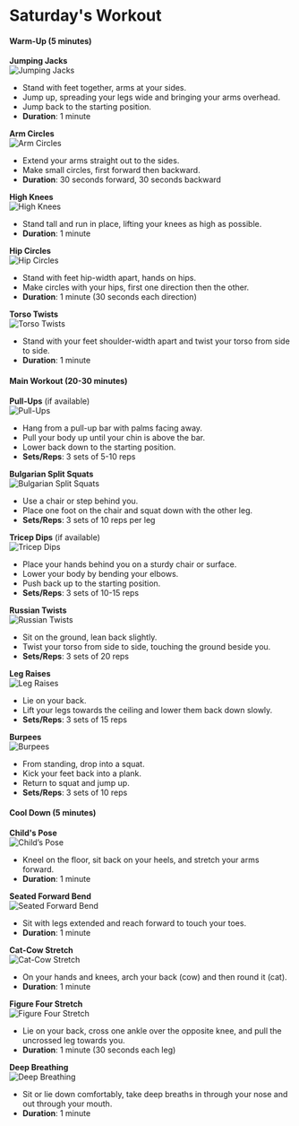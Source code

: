 # Saturday's Workout

#### Warm-Up (5 minutes)

**Jumping Jacks**  
![Jumping Jacks](https://www.spotebi.com/wp-content/uploads/2014/10/jumping-jacks-exercise-illustration.jpg)  
- Stand with feet together, arms at your sides.
- Jump up, spreading your legs wide and bringing your arms overhead.
- Jump back to the starting position.
- **Duration**: 1 minute

**Arm Circles**  
![Arm Circles](https://as2.ftcdn.net/v2/jpg/03/52/53/59/500_F_352535950_xuNsipUQOE4QyQuKyOIAVggVODNhU07I.jpg)  
- Extend your arms straight out to the sides.
- Make small circles, first forward then backward.
- **Duration**: 30 seconds forward, 30 seconds backward

**High Knees**  
![High Knees](https://thumbs.dreamstime.com/b/high-knees-exercise-tabata-vector-illustration-high-knees-exercise-tabata-woman-doing-fitness-pointer-arrow-showing-right-127875845.jpg)  
- Stand tall and run in place, lifting your knees as high as possible.
- **Duration**: 1 minute

**Hip Circles**  
![Hip Circles](https://www.spotebi.com/wp-content/uploads/2015/01/hip-circles-exercise-illustration.jpg)  
- Stand with feet hip-width apart, hands on hips.
- Make circles with your hips, first one direction then the other.
- **Duration**: 1 minute (30 seconds each direction)

**Torso Twists**  
![Torso Twists](https://www.shutterstock.com/shutterstock/photos/1767487370/display_1500/stock-vector-young-woman-doing-exercise-standing-torso-twist-vector-series-1767487370.jpg)  
- Stand with your feet shoulder-width apart and twist your torso from side to side.
- **Duration**: 1 minute

#### Main Workout (20-30 minutes)

**Pull-Ups** (if available)  
![Pull-Ups](https://cdn.shopify.com/s/files/1/0705/5432/1194/files/mikolo-pull-ups-blog-2.png?v=1693468017)  
- Hang from a pull-up bar with palms facing away.
- Pull your body up until your chin is above the bar.
- Lower back down to the starting position.
- **Sets/Reps**: 3 sets of 5-10 reps

**Bulgarian Split Squats**  
![Bulgarian Split Squats](https://hips.hearstapps.com/hmg-prod/images/split-squat-1633602373.jpg)  
- Use a chair or step behind you.
- Place one foot on the chair and squat down with the other leg.
- **Sets/Reps**: 3 sets of 10 reps per leg

**Tricep Dips** (if available)  
![Tricep Dips](https://qph.cf2.quoracdn.net/main-qimg-cf2058c891a58de973cc146af500a09e-lq)  
- Place your hands behind you on a sturdy chair or surface.
- Lower your body by bending your elbows.
- Push back up to the starting position.
- **Sets/Reps**: 3 sets of 10-15 reps

**Russian Twists**  
![Russian Twists](https://qph.cf2.quoracdn.net/main-qimg-7328673af65df06860e3c598f0928a1c-lq)  
- Sit on the ground, lean back slightly.
- Twist your torso from side to side, touching the ground beside you.
- **Sets/Reps**: 3 sets of 20 reps

**Leg Raises**  
![Leg Raises](https://static.strengthlevel.com/images/exercises/lying-leg-raise/lying-leg-raise-800.jpg)  
- Lie on your back.
- Lift your legs towards the ceiling and lower them back down slowly.
- **Sets/Reps**: 3 sets of 15 reps

**Burpees**  
![Burpees](https://i0.wp.com/www.muscleandfitness.com/wp-content/uploads/2017/04/burpee-1109.jpg?w=1300&h=731&crop=1&quality=86&strip=all)  
- From standing, drop into a squat.
- Kick your feet back into a plank.
- Return to squat and jump up.
- **Sets/Reps**: 3 sets of 10 reps

#### Cool Down (5 minutes)

**Child's Pose**  
![Child’s Pose](https://images.ctfassets.net/hjcv6wdwxsdz/2dsguYO1UTnJPHszmCgPzs/549cbb3c0a9c79c92f15cf8a484070dc/Woman-on-yoga-mat-doing-childs-pose.png)  
- Kneel on the floor, sit back on your heels, and stretch your arms forward.
- **Duration**: 1 minute

**Seated Forward Bend**  
![Seated Forward Bend](https://www.ekhartyoga.com/media/images/articles/content/Paschimottanasana-Seated-Forward-bend-Ekhart-Yoga.jpg)  
- Sit with legs extended and reach forward to touch your toes.
- **Duration**: 1 minute

**Cat-Cow Stretch**  
![Cat-Cow Stretch](https://www.theramotion.com/wp-content/uploads/2018/12/Cow-Pose-Bitilasana.jpg)  
- On your hands and knees, arch your back (cow) and then round it (cat).
- **Duration**: 1 minute

**Figure Four Stretch**  
![Figure Four Stretch](https://bod-blog-assets.prod.cd.beachbodyondemand.com/bod-blog/wp-content/uploads/2022/05/19140627/figure-4-stretch-600-demo.jpg)  
- Lie on your back, cross one ankle over the opposite knee, and pull the uncrossed leg towards you.
- **Duration**: 1 minute (30 seconds each leg)

**Deep Breathing**  
![Deep Breathing](https://www.bhf.org.uk/-/media/images/information-support/heart-matters/2023/december/wellbeing/deep-breathing-620x400.png?rev=4506ebd34dab4476b56c225b6ff3ad60)  
- Sit or lie down comfortably, take deep breaths in through your nose and out through your mouth.
- **Duration**: 1 minute
